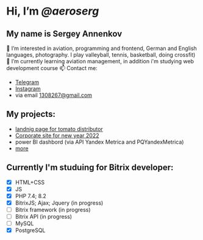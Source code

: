 # Hi, I’m _@aeroserg_
## My name is Sergey Annenkov
👀 I’m interested in aviation, programming and frontend, German and English languages, photography. I play valleyball, tennis, basketball, doing crossfit)  
🌱 I’m currently learning aviation management, in addition i'm studying web development course
📫 Contact me:  
- [Telegram](https://t.me/airserg)
- [Instagram](instagram.com/aeroserg)
- via email [1308267@gmail.com](mailto:1308267@gmail.com)
## My projects: ## 
- [landnig page for tomato distributor](http://tezinvest.ru)
- [Corporate site for new year 2022](https://ancor-group.com/happynewyear)
- power BI dashbord (via API Yandex Metrica and PQYandexMetrica)
- [more](https://aeroserg.github.io/cv)
## Currently I'm studuing for Bitrix developer:
- [x] HTML+CSS
- [x] JS
- [x] PHP 7.4; 8.2
- [x] BitrixJS; Ajax; Jquery (in progress)
- [ ] Bitrix framework (in progress)
- [ ] Bitrix API (in progress)
- [ ] MySQL
- [x] PostgreSQL
